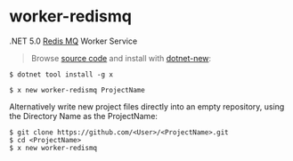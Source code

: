 # worker-redismq

.NET 5.0 [Redis MQ](https://docs.servicestack.net/redis-mq) Worker Service

> Browse [source code](https://github.com/NetCoreTemplates/worker-redismq) and install with [dotnet-new](https://docs.servicestack.net/dotnet-new):

    $ dotnet tool install -g x

    $ x new worker-redismq ProjectName

Alternatively write new project files directly into an empty repository, using the Directory Name as the ProjectName:

    $ git clone https://github.com/<User>/<ProjectName>.git
    $ cd <ProjectName>
    $ x new worker-redismq

